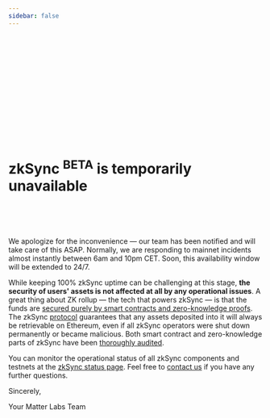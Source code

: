 ```yaml
---
sidebar: false
---
```


<br>
<br>
<br>
<br>
<br>
<br>
<br>
<br>
<br>
<br>
<br>
<br>

# zkSync <sup>BETA</sup> is temporarily unavailable

<br>
<br>
<br>

We apologize for the inconvenience — our team has been notified and will take care of this ASAP. Normally, we are
responding to mainnet incidents almost instantly between 6am and 10pm CET. Soon, this availability window will be
extended to 24/7.

While keeping 100% zkSync uptime can be challenging at this stage, **the security of users' assets is not affected at
all by any operational issues**. A great thing about ZK rollup — the tech that powers zkSync — is that the funds are
[secured purely by smart contracts and zero-knowledge proofs](/userdocs/security). The zkSync
[protocol](https://github.com/matter-labs/zksync/blob/master/docs/protocol.md) guarantees that any assets deposited into
it will always be retrievable on Ethereum, even if all zkSync operators were shut down permanently or became malicious.
Both smart contract and zero-knowledge parts of zkSync have been [thoroughly audited](/updates/security-audits).

You can monitor the operational status of all zkSync components and testnets at the
[zkSync status page](https://uptime.com/s/zkSync). Feel free to [contact us](https://zksync.io/contact) if you have
any further questions.

Sincerely,

Your Matter Labs Team

